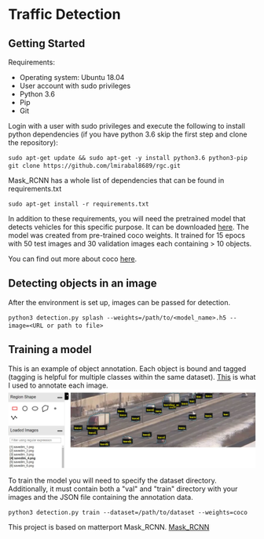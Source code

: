 # Traffic Detection

## Getting Started

Requirements:
- Operating system: Ubuntu 18.04
- User account with sudo privileges
- Python 3.6
- Pip
- Git

Login with a user with sudo privileges and execute the following to install python dependencies (if you have python 3.6 skip the first step and clone the repository):

```
sudo apt-get update && sudo apt-get -y install python3.6 python3-pip
git clone https://github.com/lmirabal8689/rgc.git
```

Mask_RCNN has a whole list of dependencies that can be found in requirements.txt
```
sudo apt-get install -r requirements.txt
``` 

In addition to these requirements, you will need the pretrained model that detects vehicles for this specific purpose. It can be downloaded [here](https://laurencemirabal.com:4444/index.php/s/nptHYAEskHmEK3z). The model was created from pre-trained coco weights. It trained for 15 epocs with 50 test images and 30 validation images each containing > 10 objects.

You can find out more about coco [here](http://cocodataset.org/#home).

## Detecting objects in an image
After the environment is set up, images can be passed for detection.
```
python3 detection.py splash --weights=/path/to/<model_name>.h5 --image=<URL or path to file>
```


## Training a model
This is an example of object annotation. Each object is bound and tagged (tagging is helpful for multiple classes within the same dataset). [This](http://www.robots.ox.ac.uk/~vgg/software/via/via-1.0.6.html) is what I used to annotate each image.
![](/assets/annotation.JPG)


To train the model you will need to specify the dataset directory. Additionally, it must contain both a "val" and "train" directory with your images and the JSON file containing the annotation data.
```
python3 detection.py train --dataset=/path/to/dataset --weights=coco
```


This project is based on matterport Mask_RCNN.
[Mask_RCNN](https://github.com/matterport/Mask_RCNN)